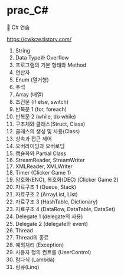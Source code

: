 # prac_C#
📖 C# 연습

https://cwkcw.tistory.com/

1. String
2. Data Type과 Overflow
3. 프로그램의 기본 형태와 Method
4. 연산자
5. Enum (열거형)
6. 주석
7. Array (배열)
8. 조건문 (if else, switch)
9. 반복문 1 (for, foreach)
10. 반복문 2 (while, do while)
11. 구조체와 클래스(Struct, Class)
12. 클래스의 생성 및 사용(Class)
13. 상속과 접근 제어
14. 오버라이딩과 오버로딩
15. 캡슐화와 Partial Class
16. StreamReader, StreamWriter
17. XMLReader, XMLWriter
18. Timer (Clicker Game 1)
19. 암호화(ENC), 복호화(DEC) (Clicker Game 2)
20. 자료구조 1 (Queue, Stack)
21. 자료구조 2 (ArrayList, List)
22. 자료구조 3 (HashTable, Dictionary)
23. 자료구조 4 (DataRow, DataTable, DataSet)
24. Delegate 1 (delegate의 사용)
25. Delegate 2 (delegate와 event)
26. Thread
27. Thread의 종료
28. 예외처리 (Exception)
29. 사용자 정의 컨트롤 (UserControl)
30. 람다식 (Lambda)
31. 링큐(Linq)
